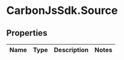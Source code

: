 # CarbonJsSdk.Source

## Properties

Name | Type | Description | Notes
------------ | ------------- | ------------- | -------------


